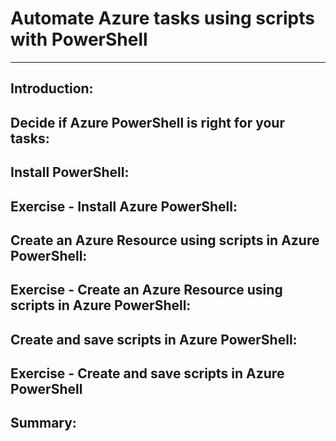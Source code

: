 # Automate Azure tasks using scripts with PowerShell
___

## Introduction: 

## Decide if Azure PowerShell is right for your tasks: 

## Install PowerShell: 

## Exercise - Install Azure PowerShell: 

## Create an Azure Resource using scripts in Azure PowerShell: 

## Exercise - Create an Azure Resource using scripts in Azure PowerShell: 

## Create and save scripts in Azure PowerShell: 

## Exercise - Create and save scripts in Azure PowerShell 

## Summary: 
